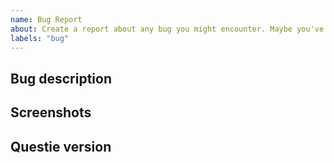 ```yaml
---
name: Bug Report
about: Create a report about any bug you might encounter. Maybe you've got some error message showing up?
labels: "bug"
---
```

<!-- READ THIS FIRST

Hello, thanks for taking the time to report a bug!

Before you proceed, please verify that you're running the latest version of Questie. The easiest way to do this is via the Twitch client, but you can also download the latest version here: https://www.curseforge.com/wow/addons/questie

Questie is one of the most popular Classic WoW addons, with over 15M downloads. However, like almost all WoW addons, it's built and maintained by a team of volunteers. The current Questie team is:

* @BreakBB / TheCrux#1702 (Discord) - Development
* @drejjmit / Drejjmit#8241 (Discord) - Testing/Research

If you'd like to help, please consider making a donation. You can do so here: https://www.paypal.com/donate/?token=c--8f5sBBxgoYEaff48HWGa7A221vU8ZgSoG6sKvjGMKb5OrRQmvKdm9NsRp14CZpfIxcW&country.x=US&locale.x=US

You can also help as a tester, developer or translator, please join the Questie Discord here https://discord.gg/fYcQfv7

-->


## Bug description
<!-- Explain in detail what the bug is and how you encountered it. If possible explain how it can be reproduced. -->


## Screenshots
<!-- If you can, add a screenshot to help explaining the bug. Simply drag and drop the image in this input field, no need to upload it to any other image platform. -->


## Questie version
<!--
Which version of Questie are you using? You can find it by:
- 1. Hovering over the Questie Minimap Icon
- 2. looking at your Questie.toc file (open it with any text editor).
It looks something like this: "v5.9.0" or "## Version: 5.9.0".
-->
